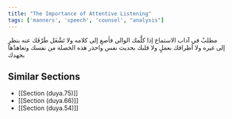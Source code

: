 ```yaml
---
title: "The Importance of Attentive Listening"
tags: ['manners', 'speech', 'counsel', "analysis"]
---
```


 مطلبٌ في آداب الاستماع إذا كلَّمك الوالي فأصغِ إلى كلامه ولا تَشْغَل طَرْفَك عنه بنظرٍ إلى غيره ولا أطرافك بعملٍ ولا قلبك بحديث نفس  واحذر هذه الخصلة من نفسك وتعاهدْها بجهدك

## Similar Sections
- [[Section (duya.75)]]
 - [[Section (duya.66)]]
 - [[Section (duya.54)]]
